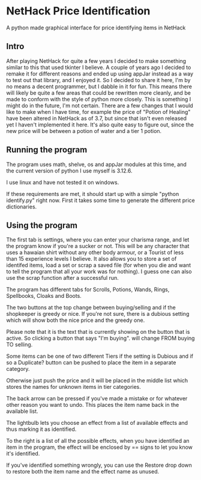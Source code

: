 # NetHack Price Identification
A python made graphical interface for price identifying items in NetHack

## Intro
After playing NetHack for quite a few years I decided to make something similar to this that used tkinter I believe.
A couple of years ago I decided to remake it for different reasons and ended up using appJar instead as a way to test out that library, and I enjoyed it.
So I decided to share it here, I'm by no means a decent programmer, but I dabble in it for fun. This means there will likely be quite a few areas that could be rewritten more cleanly, and be made to conform with the style of python more closely.
This is something I might do in the future, I'm not certain. There are a few changes that I would like to make when I have time, for example the price of "Potion of Healing" have been altered in NetHack as of 3.7, but since that isn't even released yet I haven't implemented it here. It's also quite easy to figure out, since the new price will be between a potion of water and a tier 1 potion.

## Running the program
The program uses math, shelve, os and appJar modules at this time, and the current version of python I use myself is 3.12.6.

I use linux and have not tested it on windows.

If these requirements are met, it should start up with a simple "python identify.py" right now.
First it takes some time to generate the different price dictionaries.

## Using the program
The first tab is settings, where you can enter your charisma range, and let the program know if you're a sucker or not. This will be any character that uses a hawaian shirt without any other body armour, or a Tourist of less than 15 experience levels I believe.
It also allows you to store a set of identifed items, load a set or scrap a saved file (for when you die and want to tell the program that all your work was for nothing).
I guess one can also use the scrap function after a successful run.

The program has different tabs for Scrolls, Potions, Wands, Rings, Spellbooks, Cloaks and Boots.

The two buttons at the top change between buying/selling and if the shopkeeper is greedy or nice. If you're not sure, there is a dubious setting which will show both the nice price and the greedy one.

Please note that it is the text that is currently showing on the button that is active. So clicking a button that says "I'm buying". will change FROM buying TO selling.

Some items can be one of two different Tiers if the setting is Dubious and if so a Duplicate? button can be pushed to place the item in a separate category.

Otherwise just push the price and it will be placed in the middle list which stores the names for unknown items in tier categories.

The back arrow can be pressed if you've made a mistake or for whatever other reason you want to undo. This places the item name back in the available list.

The lightbulb lets you choose an effect from a list of available effects and thus marking it as identified.

To the right is a list of all the possible effects, when you have identified an item in the program, the effect will be enclosed by == signs to let you know it's identified.

If you've identified something wrongly, you can use the Restore drop down to restore both the item name and the effect name as unused.
